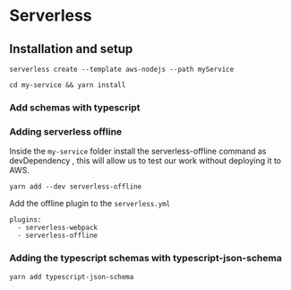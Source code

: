 
# Serverless

## Installation and setup

````
serverless create --template aws-nodejs --path myService

cd my-service && yarn install
````
### Add schemas with typescript


### Adding serverless offline
Inside the `my-service` folder install the serverless-offline command as devDependency , this will allow us to test our work without deploying it to AWS.
```
yarn add --dev serverless-offline
```
Add the offline plugin to the `serverless.yml`
```
plugins:
  - serverless-webpack
  - serverless-offline
```

### Adding the typescript schemas with typescript-json-schema

```
yarn add typescript-json-schema
```

